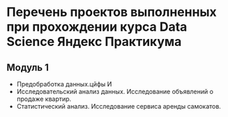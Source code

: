 # Перечень проектов выполненных при прохождении курса Data Science Яндекс Практикума
## Модуль 1
* Предобработка данных.цйфы И
* Исследовательский анализ данных. Исследование объявлений о продаже квартир.
* Статистический анализ. Исследование сервиса аренды самокатов.
